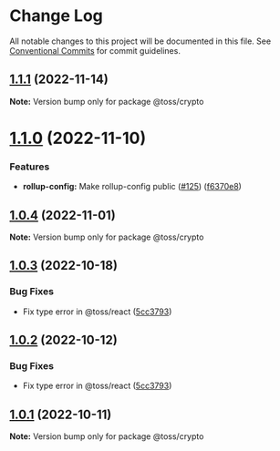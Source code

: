 # Change Log

All notable changes to this project will be documented in this file.
See [Conventional Commits](https://conventionalcommits.org) for commit guidelines.

## [1.1.1](https://github.com/toss/slash/compare/@toss/crypto@1.1.0...@toss/crypto@1.1.1) (2022-11-14)

**Note:** Version bump only for package @toss/crypto





# [1.1.0](https://github.com/toss/slash/compare/@toss/crypto@1.0.4...@toss/crypto@1.1.0) (2022-11-10)


### Features

* **rollup-config:** Make rollup-config public ([#125](https://github.com/toss/slash/issues/125)) ([f6370e8](https://github.com/toss/slash/commit/f6370e8c4b0fa926e923b518c26b7071ee0e53da))





## [1.0.4](https://github.com/toss/slash/compare/@toss/crypto@1.0.3...@toss/crypto@1.0.4) (2022-11-01)

**Note:** Version bump only for package @toss/crypto





## [1.0.3](https://github.com/toss/slash/compare/@toss/crypto@1.0.1...@toss/crypto@1.0.3) (2022-10-18)


### Bug Fixes

* Fix type error in @toss/react ([5cc3793](https://github.com/toss/slash/commit/5cc37936e8739204f32f9f50ee61570b758343f8))





## [1.0.2](https://github.com/toss/slash/compare/@toss/crypto@1.0.1...@toss/crypto@1.0.2) (2022-10-12)


### Bug Fixes

* Fix type error in @toss/react ([5cc3793](https://github.com/toss/slash/commit/5cc37936e8739204f32f9f50ee61570b758343f8))





## [1.0.1](https://github.com/toss/slash/compare/@toss/crypto@1.0.0...@toss/crypto@1.0.1) (2022-10-11)

**Note:** Version bump only for package @toss/crypto
